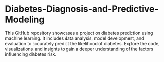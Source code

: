 # Diabetes-Diagnosis-and-Predictive-Modeling
This GitHub repository showcases a project on diabetes prediction using machine learning. It includes data analysis, model development, and evaluation to accurately predict the likelihood of diabetes. Explore the code, visualizations, and insights to gain a deeper understanding of the factors influencing diabetes risk.
